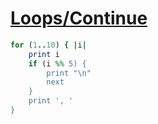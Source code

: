 [1]: http://rosettacode.org/wiki/Loops/Continue

# [Loops/Continue][1]

```ruby
for (1..10) { |i|
    print i
    if (i %% 5) {
        print "\n"
        next
    }
    print ', '
}
```
